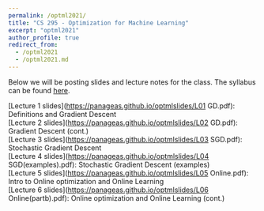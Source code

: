 ```yaml
---
permalink: /optml2021/
title: "CS 295 - Optimization for Machine Learning"
excerpt: "optml2021"
author_profile: true
redirect_from: 
  - /optml2021
  - /optml2021.md
---
```


Below we will be posting slides and lecture notes for the class. The syllabus can be found [here](https://panageas.github.io/_pages/syllabus_optml2021.pdf).

[Lecture 1 slides](https://panageas.github.io/optmlslides/L01 GD.pdf): Definitions and Gradient Descent <br/>
[Lecture 2 slides](https://panageas.github.io/optmlslides/L02 GD.pdf): Gradient Descent (cont.) <br/>
[Lecture 3 slides](https://panageas.github.io/optmlslides/L03 SGD.pdf): Stochastic Gradient Descent <br/>
[Lecture 4 slides](https://panageas.github.io/optmlslides/L04 SGD(examples).pdf): Stochastic Gradient Descent (examples) <br/>
[Lecture 5 slides](https://panageas.github.io/optmlslides/L05 Online.pdf): Intro to Online optimization and Online Learning <br/>
[Lecture 6 slides](https://panageas.github.io/optmlslides/L06 Online(partb).pdf): Online optimization and Online Learning (cont.) <br/>
